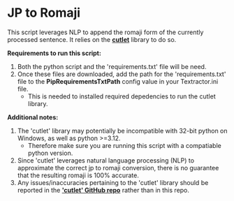 # JP to Romaji

This script leverages NLP to append the romaji form of the currently processed sentence. It relies on the **[cutlet](https://github.com/polm/cutlet)** library to do so.

**Requirements to run this script:**
1. Both the python script and the 'requirements.txt' file will be need.
2. Once these files are downloaded, add the path for the 'requirements.txt' file to the **PipRequirementsTxtPath** config value in your Textractor.ini file.
	- This is needed to installed required depedencies to run the cutlet library.

**Additional notes:**
1. The 'cutlet' library may potentially be incompatible with 32-bit python on Windows, as well as python >=3.12.
	- Therefore make sure you are running this script with a compatiable python version.
2. Since 'cutlet' leverages natural language processing (NLP) to approximate the correct jp to romaji conversion, there is no guarantee that the resulting romaji is 100% accurate.
3. Any issues/inaccuracies pertaining to the 'cutlet' library should be reported in the **['cutlet' GitHub repo](https://github.com/polm/cutlet/issues)** rather than in this repo.

